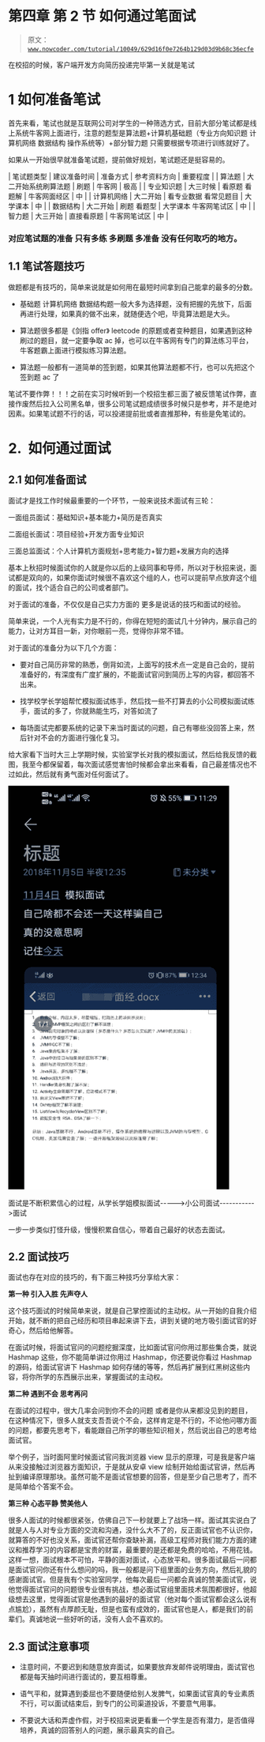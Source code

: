 # 第四章 第 2 节 如何通过笔面试

> 原文：[`www.nowcoder.com/tutorial/10049/629d16f0e7264b129d03d9b68c36ecfe`](https://www.nowcoder.com/tutorial/10049/629d16f0e7264b129d03d9b68c36ecfe)

在校招的时候，客户端开发方向简历投递完毕第一关就是笔试

# 1 如何准备笔试

首先来看，笔试也就是互联网公司对学生的一种筛选方式，目前大部分笔试都是线上系统牛客网上面进行，注意的题型是算法题+计算机基础题（专业方向知识题 计算机网络 数据结构 操作系统等）+部分智力题 只需要根据专项进行训练就好了。

如果从一开始很早就准备笔试题，提前做好规划，笔试题还是挺容易的。

| 笔试题类型 | 建议准备时间 | 准备方式 | 参考资料方向 | 重要程度 |
| 算法题 | 大二开始系统刷算法题 | 刷题 | 牛客网 | 极高 |
| 专业知识题 | 大三时候 | 看原题 看题解 | 牛客网面经区 | 中 |
| 计算机网络 | 大二开始 | 看专业数据 看常见题目 | 大学课本 | 中 |
| 数据结构 | 大二开始 | 刷题 看题型 | 大学课本 牛客网笔试区 | 中 |
| 智力题 | 大三开始 | 直接看原题 | 牛客网笔试区 | 中 |

### 对应笔试题的准备 只有多练 多刷题 多准备 没有任何取巧的地方。

## 1.1 笔试答题技巧

做题都是有技巧的，简单来说就是如何用在最短时间拿到自己能拿的最多的分数。

*   基础题 计算机网络 数据结构题一般大多为选择题，没有把握的先放下，后面再进行处理，如果真的做不出来，就随便选个吧，毕竟算法题是大头。

*   算法题很多都是《剑指 offer》 leetcode 的原题或者变种题目，如果遇到这种刷过的题目，就一定要争取 ac 掉，也可以在牛客网有专门的算法练习平台，牛客题霸上面进行模拟练习算法题。

*   算法题一般都有一道简单的签到题，如果其他算法题都不行，也可以先把这个签到题 ac 了

笔试不要作弊！！！之前在实习时候听到一个校招生都三面了被反馈笔试作弊，直接作废然后拉入公司黑名单，很多公司笔试题成绩很多时候只是参考，并不是绝对因素。如果笔试题不行的话，可以投递提前批或者直推那种，有些是免笔试的。

# 2.  如何通过面试

## 2.1 如何准备面试

面试才是找工作时候最重要的一个环节，一般来说技术面试有三轮：

一面组员面试：基础知识+基本能力+简历是否真实

二面组长面试：项目经验+开发方面专业知识

三面总监面试：个人计算机方面规划+思考能力+智力题+发展方向的选择

基本上秋招时候面试你的人就是你以后的上级同事和导师，所以对于秋招来说，面试都是双向的，如果你面试时候很不喜欢这个组的人，也可以提前早点放弃这个组的面试，找个适合自己的公司或者部门。

对于面试的准备，不仅仅是自己实力方面的 更多是说话的技巧和面试的经验。

简单来说，一个人光有实力是不行的，你得在短短的面试几十分钟内，展示自己的能力，让对方耳目一新，对你眼前一亮，觉得你非常不错。

对于面试的准备分为以下几个方面：

*   要对自己简历非常的熟悉，倒背如流，上面写的技术点一定是自己会的，提前准备好的，有深度有广度扩展的，不能面试官问到简历上写的内容，都回答不出来。

*   找学校学长学姐帮忙模拟面试练手，然后找一些不打算去的小公司模拟面试练手，面试的多了，你就熟能生巧，对答如流了

*   每场面试完都要系统的记录下来当时面试的问题，自己有哪些没回答上来，然后针对不会的方面进行强化复习。

给大家看下当时大三上学期时候，实验室学长对我的模拟面试，然后给我反馈的截图，我至今都保留着，每次面试感觉害怕时候都会拿出来看看，自己最差情况也不过如此，然后就有勇气面对任何面试了。

![](img/692ccc65803ef52f8b54e18d651ece54.png)

面试是不断积累信心的过程，从学长学姐模拟面试----->小公司面试----------->面试

一步一步类似打怪升级，慢慢积累自信心，带着自己最好的状态去面试。

## 2.2 面试技巧

面试也存在对应的技巧的，有下面三种技巧分享给大家：

**第一种 引入入胜 先声夺人**

这个技巧面试的时候简单来说，就是自己掌控面试的主动权。从一开始的自我介绍开始，就不断的把自己经历和项目串起来讲下去，讲到关键的地方吸引面试官的好奇心，然后给他解答。

在面试时候，将面试官问的问题挖掘深度，比如面试官问你用过那些集合类，就说 Hashmap 这些，你不能简单讲过你用过 Hashmap，你还要说你看过 Hashmap 的源码，给面试官讲下 Hashmap 如何存储的等等，然后再扩展到红黑树这些内容，将你所学的东西展示出来，掌握面试的主动权。

**第二种 遇到不会 思考再问**

在面试的过程中，很大几率会问到你不会的问题 或者是你从来都没见到的题目，在这种情况下，很多人就支支吾吾说个不会，这样肯定是不行的，不论他问哪方面的问题，都要先思考下，看能跟自己所学的哪些知识相关，然后说出自己的思考给面试官。

举个例子，当时面阿里时候面试官问我浏览器 view 显示的原理，可是我是客户端从来没接触过浏览器方面知识，于是就从安卓 view 绘制开始给面试官讲，然后再扯到编译原理那块。虽然可能不是面试官想要的回答，但是至少自己思考了，而不是简单给个答案不会。

**第三种 心态平静 赞美他人**

很多人面试的时候都很紧张，仿佛自己下一秒就要上了战场一样。面试其实说白了就是人与人对专业方面的交流和沟通，没什么大不了的，反正面试官也不认识你，就算答的不好也没关系，面试官还帮你查缺补漏，高级工程师对我们能力方面的建议和推荐学习的内容都是宝贵的财富，最重要的是还都是免费的哈哈，不用花钱。这样一想，面试根本不可怕，平静的面对面试，心态放平和。很多面试最后一问都是面试官问你还有什么想问的吗，我一般都是问下组里面的业务方向，然后礼貌的感谢面试官。但是我有个实验室同学，他每次最后一问都会真诚的赞美面试官，说他觉得面试官问的问题很专业很有挑战，想必面试官组里面技术氛围都很好，他超级想去这里，觉得面试官是他遇到的最好的面试官（他对每个面试官都会这么说有点尴尬），虽然有点厚颜无耻，但是也蛮有成效的，面试官也是人，都是我们的前辈们。真诚地说一些好听的话，没有人会不喜欢的。

## 2.3 面试注意事项

*   注意时间，不要迟到和随意放弃面试，如果要放弃发邮件说明理由，面试官也都是每天抽时间进行面试的，要互相尊重。

*   语气平和，就算遇到委屈也不要随便给别人发脾气，如果面试官真的专业素质不行，可以面试结束后，到专门的公司渠道投诉，不要意气用事。

*   不要说大话和弄虚作假，对于校招来说更看重一个学生是否有潜力，是否值得培养，真诚的回答别人的问题，展示最真实的自己。
